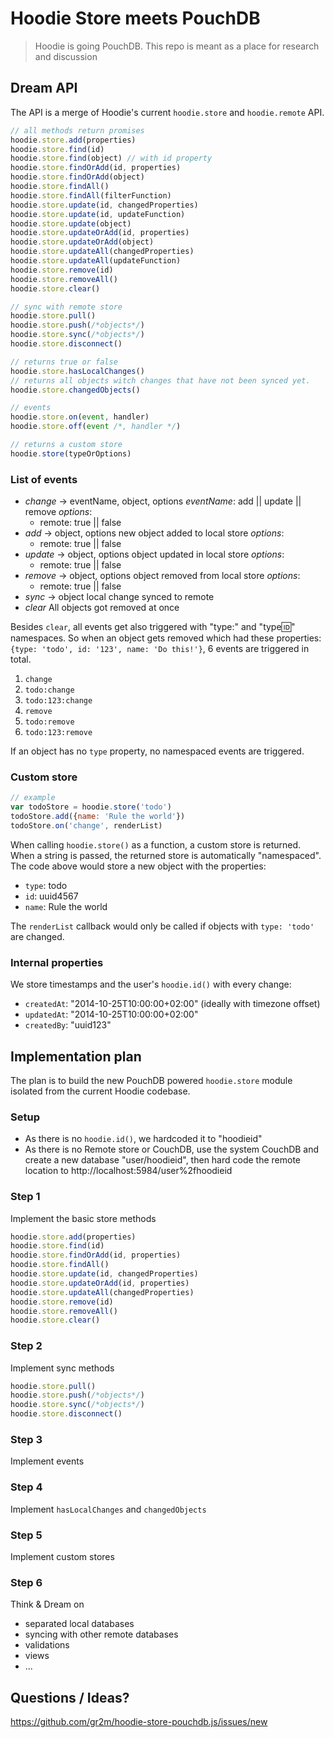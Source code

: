 Hoodie Store meets PouchDB
==========================

> Hoodie is going PouchDB. This repo is meant as a place for research and discussion

## Dream API

The API is a merge of Hoodie's current `hoodie.store`
and `hoodie.remote` API.

```js
// all methods return promises
hoodie.store.add(properties)
hoodie.store.find(id)
hoodie.store.find(object) // with id property
hoodie.store.findOrAdd(id, properties)
hoodie.store.findOrAdd(object)
hoodie.store.findAll()
hoodie.store.findAll(filterFunction)
hoodie.store.update(id, changedProperties)
hoodie.store.update(id, updateFunction)
hoodie.store.update(object)
hoodie.store.updateOrAdd(id, properties)
hoodie.store.updateOrAdd(object)
hoodie.store.updateAll(changedProperties)
hoodie.store.updateAll(updateFunction)
hoodie.store.remove(id)
hoodie.store.removeAll()
hoodie.store.clear()

// sync with remote store
hoodie.store.pull()
hoodie.store.push(/*objects*/)
hoodie.store.sync(/*objects*/)
hoodie.store.disconnect()

// returns true or false
hoodie.store.hasLocalChanges()
// returns all objects witch changes that have not been synced yet.
hoodie.store.changedObjects()

// events
hoodie.store.on(event, handler)
hoodie.store.off(event /*, handler */)

// returns a custom store
hoodie.store(typeOrOptions)
```

### List of events

- *change* -> eventName, object, options
  _eventName_: add || update || remove
  _options_:
    - remote: true || false
- *add* -> object, options
  new object added to local store
  _options_:
    - remote: true || false
- *update* -> object, options
  object updated in local store
  _options_:
    - remote: true || false
- *remove* -> object, options
  object removed from local store
  _options_:
    - remote: true || false
- *sync* -> object
  local change synced to remote
- *clear*
  All objects got removed at once

Besides `clear`, all events get also triggered
with "type:" and "type:id:" namespaces. So when
an object gets removed which had these properties:
`{type: 'todo', id: '123', name: 'Do this!'}`,
6 events are triggered in total.

1. `change`
2. `todo:change`
3. `todo:123:change`
1. `remove`
2. `todo:remove`
3. `todo:123:remove`

If an object has no `type` property, no namespaced
events are triggered.

### Custom store

```js
// example
var todoStore = hoodie.store('todo')
todoStore.add({name: 'Rule the world'})
todoStore.on('change', renderList)
```

When calling `hoodie.store()` as a function, a custom
store is returned. When a string is passed, the returned
store is automatically "namespaced". The code above would
store a new object with the properties:

- `type`: todo
- `id`: uuid4567
- `name`: Rule the world

The `renderList` callback would only be called if objects
with `type: 'todo'` are changed.

### Internal properties

We store timestamps and the user's `hoodie.id()` with every
change:

- `createdAt`: "2014-10-25T10:00:00+02:00" (ideally with timezone offset)
- `updatedAt`: "2014-10-25T10:00:00+02:00"
- `createdBy`: "uuid123"


## Implementation plan

The plan is to build the new PouchDB powered `hoodie.store` module
isolated from the current Hoodie codebase.

### Setup

- As there is no `hoodie.id()`, we hardcoded it to "hoodieid"
- As there is no Remote store or CouchDB, use the system CouchDB
  and create a new database "user/hoodieid", then hard code the
  remote location to http://localhost:5984/user%2fhoodieid

### Step 1

Implement the basic store methods

```js
hoodie.store.add(properties)
hoodie.store.find(id)
hoodie.store.findOrAdd(id, properties)
hoodie.store.findAll()
hoodie.store.update(id, changedProperties)
hoodie.store.updateOrAdd(id, properties)
hoodie.store.updateAll(changedProperties)
hoodie.store.remove(id)
hoodie.store.removeAll()
hoodie.store.clear()
```

### Step 2

Implement sync methods

```js
hoodie.store.pull()
hoodie.store.push(/*objects*/)
hoodie.store.sync(/*objects*/)
hoodie.store.disconnect()
```

### Step 3

Implement events

### Step 4

Implement `hasLocalChanges` and `changedObjects`

### Step 5

Implement custom stores

### Step 6

Think & Dream on

- separated local databases
- syncing with other remote databases
- validations
- views
- ...

## Questions / Ideas?

https://github.com/gr2m/hoodie-store-pouchdb.js/issues/new
